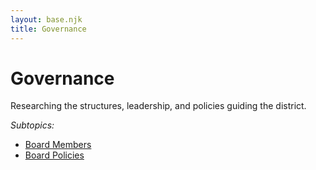 ```yaml
---
layout: base.njk
title: Governance
---
```


# Governance

Researching the structures, leadership, and policies guiding the district.

_Subtopics:_

- [Board Members](board-members.md)
- [Board Policies](board-policies.md)
